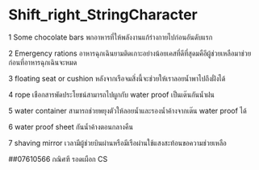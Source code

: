 # Shift_right_StringCharacter

1 Some chocolate bars พกอาหารที่ให้พลังงานแก้ร่างกายไปก่อนอันดับแรก

2 Emergency rations อาหารฉุกเฉินยามติดเกาะอย่างน้อยเคสที่ดีที่สุดมคือีผู้ช่วยเหลือมาช่วยก่อนที่อาหารฉุกเฉินจะหมด

3 floating seat or cushion หลังจากเรือจมสิ่งนี้จะช่วยให้เราลอยน้ำพาไปถึงฝั่งได้

4 rope เชือกสารพัดประโยชน์สามารถไปผูกกับ water proof เป็นเต๊นกันน้ำฝน

5 water container สามารถช่วยพยุงตัวให้ลอยน้ำและรองน้ำค้างจากเต๊น water proof ได้

6 water proof sheet กันน้ำค้างตอนกลางคืน

7 shaving mirror เวลามีผู้ช่วยบินผ่านหรือมีเรือผ่านใช้แสงสะท้อนขอความช่วยเหลือ

##07610566 กณิศฑี รอดเผือก CS

